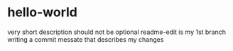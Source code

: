 # hello-world
very short description should not be optional
readme-edit is my 1st branch
writing a commit messate that describes my changes
